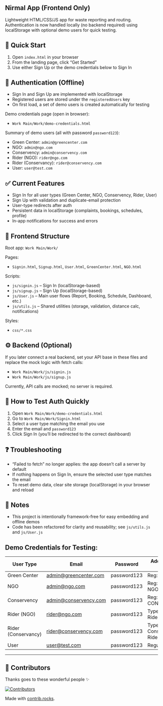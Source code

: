 ## Nirmal App (Frontend Only)

Lightweight HTML/CSS/JS app for waste reporting and routing. Authentication is now handled locally (no backend required) using localStorage with optional demo users for quick testing.


## 🚀 Quick Start

1. Open `index.html` in your browser
2. From the landing page, click “Get Started”
3. Use either Sign Up or the demo credentials below to Sign In


## 🔐 Authentication (Offline)

- Sign In and Sign Up are implemented with localStorage
- Registered users are stored under the `registeredUsers` key
- On first load, a set of demo users is created automatically for testing

Demo credentials page (open in browser):
- `Work Main/Work/demo-credentials.html`

Summary of demo users (all with password `password123`):
- Green Center: `admin@greencenter.com`
- NGO: `admin@ngo.com`
- Conservency: `admin@conservency.com`
- Rider (NGO): `rider@ngo.com`
- Rider (Conservancy): `rider@conservency.com`
- User: `user@test.com`


## ✅ Current Features

- Sign In for all user types (Green Center, NGO, Conservency, Rider, User)
- Sign Up with validation and duplicate-email protection
- User-type redirects after auth
- Persistent data in localStorage (complaints, bookings, schedules, profile)
- In-app notifications for success and errors


## 📂 Frontend Structure

Root app: `Work Main/Work/`

Pages:
- `Signin.html`, `Signup.html`, `User.html`, `GreenCenter.html`, `NGO.html`

Scripts:
- `js/signin.js` – Sign In (localStorage-based)
- `js/signup.js` – Sign Up (localStorage-based)
- `js/User.js` – Main user flows (Report, Booking, Schedule, Dashboard, etc.)
- `js/utils.js` – Shared utilities (storage, validation, distance calc, notifications)

Styles:
- `css/*.css`


## ⚙️ Backend (Optional)

If you later connect a real backend, set your API base in these files and replace the mock logic with fetch calls:
- `Work Main/Work/js/signin.js`
- `Work Main/Work/js/signup.js`

Currently, API calls are mocked; no server is required.


## 🧪 How to Test Auth Quickly

1. Open `Work Main/Work/demo-credentials.html`
2. Go to `Work Main/Work/Signin.html`
3. Select a user type matching the email you use
4. Enter the email and `password123`
5. Click Sign In (you’ll be redirected to the correct dashboard)


## ❓ Troubleshooting

- “Failed to fetch” no longer applies: the app doesn’t call a server by default
- If nothing happens on Sign In, ensure the selected user type matches the email
- To reset demo data, clear site storage (localStorage) in your browser and reload


## 📌 Notes

- This project is intentionally framework-free for easy embedding and offline demos
- Code has been refactored for clarity and reusability; see `js/utils.js` and `js/User.js`

 ## Demo Credentials for Testing:
 
 | User Type    | Email                 | Password    | Additional Info   |
 |--------------|-----------------------|-------------|-------------------|
 | Green Center | admin@greencenter.com | password123 | Reg: GC001        |
 | NGO          | admin@ngo.com         | password123 | Reg: NGO001       |
 | Conservency  | admin@conservency.com | password123 | Reg: CONS001      |
 | Rider (NGO)  | rider@ngo.com         | password123 | Type: NGO Rider   |
 | Rider (Conservancy) | rider@conservency.com | password123 | Type: Conservancy Rider |
 | User         | user@test.com         | password123 | Regular user      |
 
 --------------------------------------------------------------------------
## 👥 Contributors

Thanks goes to these wonderful people ✨  

[![Contributors](https://contrib.rocks/image?repo=your-username/your-repo)](https://github.com/your-username/your-repo/graphs/contributors)

Made with [contrib.rocks](https://contrib.rocks).

<!-- ALL-CONTRIBUTORS-LIST:START - Do not remove or modify this section -->
<!-- ALL-CONTRIBUTORS-LIST:END -->

